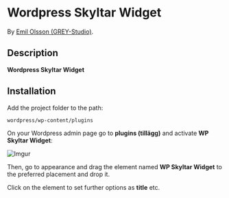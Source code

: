 # Wordpress Skyltar Widget

By [Emil Olsson (GREY-Studio)](https://github.com/GREY-Studio/).

## Description
**Wordpress Skyltar Widget**

## Installation

Add the project folder to the path:

```console
wordpress/wp-content/plugins
```

On your Wordpress admin page go to **plugins (tillägg)** and activate **WP Skyltar Widget**:

![Imgur](http://i.imgur.com/U7uzSBh.png)

Then, go to appearance and drag the element named **WP Skyltar Widget** to the preferred placement and drop it.

Click on the element to set further options as **title** etc.
